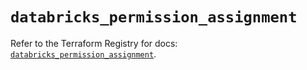 # `databricks_permission_assignment`

Refer to the Terraform Registry for docs: [`databricks_permission_assignment`](https://registry.terraform.io/providers/databricks/databricks/1.61.0/docs/resources/permission_assignment).
